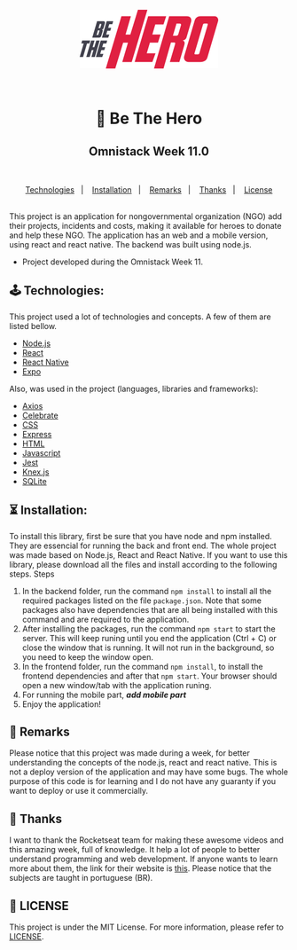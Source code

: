 <p align="center">
  <img width="250" height="106" src=".github/logo.svg">
</p>
<br/>
<h1 align="center" text-decoration: "none">🚀 Be The Hero</h1>
<h2 align="center" text-decoration: "none">Omnistack Week 11.0</h2>
<br/>
<p align="center">
  <a href="#technologies">Technologies</a>&nbsp;&nbsp;&nbsp;|&nbsp;&nbsp;&nbsp;
  <a href="#installation">Installation</a>&nbsp;&nbsp;&nbsp;|&nbsp;&nbsp;&nbsp;
  <a href="#remarks">Remarks</a>&nbsp;&nbsp;&nbsp;|&nbsp;&nbsp;&nbsp;
  <a href="#thanks">Thanks</a>&nbsp;&nbsp;&nbsp;|&nbsp;&nbsp;&nbsp;
  <a href="#license">License</a>
</p>
<br/>
  This project is an application for nongovernmental organization (NGO) add their projects, incidents and costs, making it available for heroes to donate and help these NGO.
  The application has an web and a mobile version, using react and react native. The backend was built using node.js.
  
- Project developed during the Omnistack Week 11.
  
## :joystick: Technologies:
  This project used a lot of technologies and concepts. A few of them are listed bellow.
  
  * [Node.js](https://nodejs.org/)
  * [React](https://reactjs.org/)
  * [React Native](https://reactnative.dev/)
  * [Expo](https://expo.io/)
  
  Also, was used in the project (languages, libraries and frameworks):
  
  * [Axios](https://github.com/axios/axios)
  * [Celebrate](https://www.npmjs.com/package/celebrate)
  * [CSS](https://developer.mozilla.org/docs/Web/CSS)
  * [Express](https://expressjs.com/)
  * [HTML](https://developer.mozilla.org/docs/Web/HTML)
  * [Javascript](https://developer.mozilla.org/docs/Web/JavaScript)
  * [Jest](https://jestjs.io/)
  * [Knex.js](http://knexjs.org/)
  * [SQLite](https://www.sqlite.org/index.html)
  
## :hourglass_flowing_sand: Installation:
  To install this library, first be sure that you have node and npm installed. They are essencial for running the back and front end.
  The whole project was made based on Node.js, React and React Native. If you want to use this library, please download all the files and install according to the following steps.
  Steps
  1. In the backend folder, run the command `npm install` to install all the required packages listed on the file `package.json`. Note that some packages also have dependencies that are all being installed with this command and are required to the application.
  2. After installing the packages, run the command `npm start` to start the server. This will keep runing until you end the application (Ctrl + C) or close the window that is running. It will not run in the background, so you need to keep the window open.
  3. In the frontend folder, run the command `npm install`, to install the frontend dependencies and after that `npm start`. Your browser should open a new window/tab with the application runing.
  5. For running the mobile part, ***add mobile part***
  4. Enjoy the application!
  
## :cop: Remarks
  Please notice that this project was made during a week, for better understanding the concepts of the node.js, react and react native.
  This is not a deploy version of the application and may have some bugs. The whole purpose of this code is for learning and I do not have any guaranty if you want to deploy or use it commercially.
  
## :handshake: Thanks
  I want to thank the Rocketseat team for making these awesome videos and this amazing week, full of knowledge. It help a lot of people to better understand programming and web development. If anyone wants to learn more about them, the link for their website is [this](https://rocketseat.com.br/). Please notice that the subjects are taught in portuguese (BR).

## :memo: LICENSE
  This project is under the MIT License. For more information, please refer to [LICENSE](LICENSE.md).
